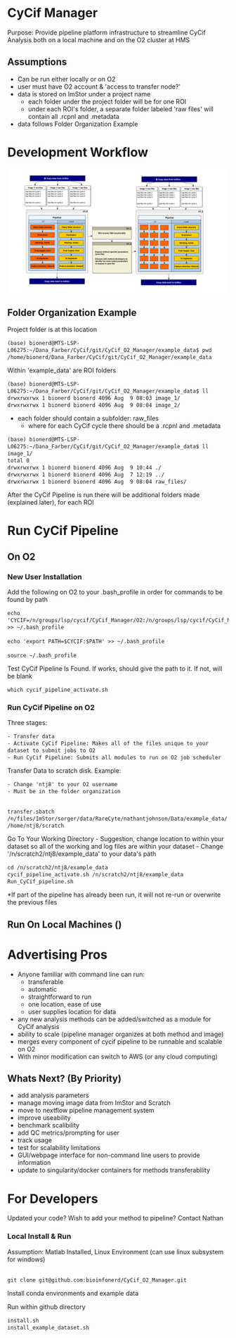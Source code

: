 # CyCif Manager

Purpose: Provide pipeline platform infrastructure to streamline CyCif Analysis both on a local machine and on the O2 cluster at HMS

## Assumptions

- Can be run either locally or on O2
- user must have O2 account & 'access to transfer node?'
- data is stored on ImStor under a project name
	- each folder under the project folder will be for one ROI 
	- under each ROI's folder, a separate folder labeled 'raw files' will contain all .rcpnl and .metadata
- data follows Folder Organization Example

# Development Workflow
![CyCif Pipeline Plan](/images/CyCif_Pipeline_Plan.png)


## Folder Organization Example 

Project folder is at this location

```{bash, eval==FALSE}
(base) bionerd@MTS-LSP-L06275:~/Dana_Farber/CyCif/git/CyCif_O2_Manager/example_data$ pwd
/home/bionerd/Dana_Farber/CyCif/git/CyCif_O2_Manager/example_data
```

Within 'example_data' are ROI folders

```{bash, eval==FALSE}
(base) bionerd@MTS-LSP-L06275:~/Dana_Farber/CyCif/git/CyCif_O2_Manager/example_data$ ll
drwxrwxrwx 1 bionerd bionerd 4096 Aug  9 08:03 image_1/
drwxrwxrwx 1 bionerd bionerd 4096 Aug  9 08:04 image_2/
```
- each folder should contain a subfolder: raw_files
	- where for each CyCif cycle there should be a .rcpnl and .metadata 
```{bash,eval==FALSE}
(base) bionerd@MTS-LSP-L06275:~/Dana_Farber/CyCif/git/CyCif_O2_Manager/example_data$ ll image_1/
total 0
drwxrwxrwx 1 bionerd bionerd 4096 Aug  9 10:44 ./
drwxrwxrwx 1 bionerd bionerd 4096 Aug  7 12:19 ../
drwxrwxrwx 1 bionerd bionerd 4096 Aug  9 08:04 raw_files/
```
After the CyCif Pipeline is run there will be additional folders made (explained later), for each ROI

# Run CyCif Pipeline

## On O2

### New User Installation

Add the following on O2 to your .bash_profile in order for commands to be found by path

``` {bash,eval==FALSE}
echo 'CYCIF=/n/groups/lsp/cycif/CyCif_Manager/O2:/n/groups/lsp/cycif/CyCif_Manager/bin' >> ~/.bash_profile

echo 'export PATH=$CYCIF:$PATH' >> ~/.bash_profile

source ~/.bash_profile
```
Test CyCif Pipeline Is Found. If works, should give the path to it.  If not, will be blank

```
which cycif_pipeline_activate.sh
```
### Run CyCif Pipeline on O2

Three stages:
	
	- Transfer data
	- Activate CyCif Pipeline: Makes all of the files unique to your dataset to submit jobs to O2
 	- Run CyCif Pipeline: Submits all modules to run on O2 job scheduler

Transfer Data to scratch disk.  Example:
        
	- Change 'ntj8' to your O2 username
	- Must be in the folder organization  

``` {bash, eval == FALSE}

transfer.sbatch /n/files/ImStor/sorger/data/RareCyte/nathantjohnson/Data/example_data/ /home/ntj8/scratch
```
Go To Your Working Directory
	- Suggestion, change location to within your dataset so all of the working and log files are within your dataset
	- Change '/n/scratch2/ntj8/example_data' to your data's path
```
cd /n/scratch2/ntj8/example_data
cycif_pipeline_activate.sh /n/scratch2/ntj8/example_data
Run_CyCif_pipeline.sh
```
*If part of the pipeline has already been run, it will not re-run or overwrite the previous files


## Run On Local Machines ()


# Advertising Pros

- Anyone familiar with command line can run:
	- transferable
	- automatic
	- straightforward to run
	- one location, ease of use
	- user supplies location for data
- any new analysis methods can be added/switched as a module for CyCif analysis
- ability to scale (pipeline manager organizes at both method and image)
- merges every component of cycif pipeline to be runnable and scalable on O2
- With minor modification can switch to AWS (or any cloud computing) 

## Whats Next? (By Priority)

- add analysis parameters
- manage moving image data from ImStor and Scratch
- move to nextflow pipeline management system
- improve useability 
- benchmark scalibility
- add QC metrics/prompting for user 
- track usage
- test for scalability limitations
- GUI/webpage interface for non-command line users to provide information
- update to singularity/docker containers for methods transferability

# For Developers

Updated your code? Wish to add your method to pipeline? Contact Nathan 


### Local Install & Run

Assumption: Matlab Installed, Linux Environment (can use linux subsystem for windows)

``` {bash, eval==FALSE}

git clone git@github.com:bioinfonerd/CyCif_O2_Manager.git

```

Install conda environments and example data

Run within github directory
```{bash,eval==FALSE}
install.sh
install_example_dataset.sh
```


